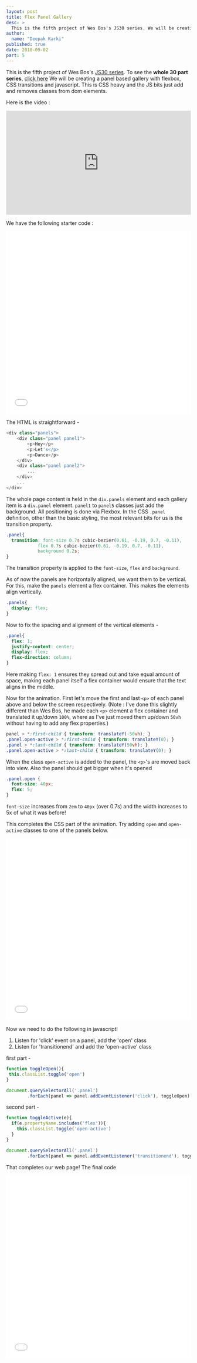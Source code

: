 ```yaml
---
layout: post
title: Flex Panel Gallery
desc: >
  This is the fifth project of Wes Bos's JS30 series. We will be creating a panel based gallery with flexbox, CSS transitions and javascript.
author:
  name: "Deepak Karki"
published: true
date: 2018-09-02
part: 5
---
```



This is the fifth project of Wes Bos's [JS30 series](https://javascript30.com/friend/DISCOVERDEV). To see the **whole 30 part series**, [click here](../)
We will be creating a panel based gallery with flexbox, CSS transitions and javascript. This is CSS heavy and the JS bits just add and removes classes from dom elements.

Here is the video :

<style>.embed-container { position: relative; padding-bottom: 56.25%; height: 0; overflow: hidden; max-width: 100%; } .embed-container iframe, .embed-container object, .embed-container embed { position: absolute; top: 0; left: 0; width: 100%; height: 100%; }</style><div class='embed-container'><iframe src='https://www.youtube.com/embed/9eif30i26jg' frameborder='0' allowfullscreen></iframe></div>

We have the following starter code :

<iframe height='496' scrolling='no' title='JS30-05-flex-gallery-a' src='//codepen.io/deepakkarki/embed/mKqjVo/?height=496&theme-id=dark&default-tab=css,result&embed-version=2' frameborder='no' allowtransparency='true' allowfullscreen='true' style='width: 100%;'>See the Pen <a href='https://codepen.io/deepakkarki/pen/mKqjVo/'>JS30-05-flex-gallery-a</a> by Deepak Karki (<a href='https://codepen.io/deepakkarki'>@deepakkarki</a>) on <a href='https://codepen.io'>CodePen</a>.
</iframe>

The HTML is straightforward -

```js
<div class="panels">
    <div class="panel panel1">
        <p>Hey</p>
        <p>Let's</p>
        <p>Dance</p>
    </div>
    <div class="panel panel2">
        ...
    </div>
    ...
</div>
```

The whole page content is held in the `div.panels` element and each gallery item is a `div.panel` element. `panel1` to `panel5` classes just add the background. All positioning is done via Flexbox. In the CSS `.panel` definition, other than the basic styling, the most relevant bits for us is the transition property. 

```css
.panel{
  transition: font-size 0.7s cubic-bezier(0.61, -0.19, 0.7, -0.11),
            flex 0.7s cubic-bezier(0.61, -0.19, 0.7, -0.11),
            background 0.2s;
}
```

The transition property is applied to the `font-size`, `flex` and `background`. 


As of now the panels are horizontally aligned, we want them to be vertical. For this, make the `panels` element a flex container. This makes the elements align vertically.

```css
.panels{
  display: flex;
}
```

Now to fix the spacing and alignment of the vertical elements -

```css
.panel{
  flex: 1;
  justify-content: center;
  display: flex;
  flex-direction: column;
}
```

Here making `flex: 1` ensures they spread out and take equal amount of space, making each panel itself a flex container would ensure that the text aligns in the middle. 


Now for the animation. First let's move the first and last `<p>` of each panel above and below the screen respectively. 
(Note : I've done this slightly different than Wes Bos, he made each `<p>` element a flex container and translated it up/down `100%`, where as I've just moved them up/down `50vh` without having to add any flex properties.)

```css
panel > *:first-child { transform: translateY(-50vh); }
.panel.open-active > *:first-child { transform: translateY(0); }
.panel > *:last-child { transform: translateY(50vh); }
.panel.open-active > *:last-child { transform: translateY(0); }
```

When the class `open-active` is added to the panel, the `<p>`'s are moved back into view. Also the panel should get bigger when it's opened

```css
.panel.open {
  font-size: 40px;
  flex: 5;
}
```

`font-size` increases from `2em` to `40px` (over 0.7s) and the width increases to 5x of what it was before!

This completes the CSS part of the animation. Try adding `open` and `open-active` classes to one of the panels below.

<iframe height='495' scrolling='no' title='JS30-05-flex-gallery-b' src='//codepen.io/deepakkarki/embed/OEOwEy/?height=465&theme-id=dark&default-tab=css,result&embed-version=2' frameborder='no' allowtransparency='true' allowfullscreen='true' style='width: 100%;'>See the Pen <a href='https://codepen.io/deepakkarki/pen/OEOwEy/'>JS30-05-flex-gallery-b</a> by Deepak Karki (<a href='https://codepen.io/deepakkarki'>@deepakkarki</a>) on <a href='https://codepen.io'>CodePen</a>.
</iframe>


Now we need to do the following in javascript!

1. Listen for 'click' event on a panel, add the 'open' class
2. Listen for 'transitionend' and add the 'open-active' class

first part -

```js
function toggleOpen(){
 this.classList.toggle('open')
}

document.querySelectorAll('.panel')
        .forEach(panel => panel.addEventListener('click'), toggleOpen)
```

second part -

```js
function toggleActive(e){
  if(e.propertyName.includes('flex')){
    this.classList.toggle('open-active')
  }
}

document.querySelectorAll('.panel')
        .forEach(panel => panel.addEventListener('transitionend'), toggleActive)
```

That completes our web page! The final code

<iframe height='497' scrolling='no' title='JS30-05-flex-gallery-c' src='//codepen.io/deepakkarki/embed/ERbMMe/?height=427&theme-id=dark&default-tab=css,result&embed-version=2' frameborder='no' allowtransparency='true' allowfullscreen='true' style='width: 100%;'>See the Pen <a href='https://codepen.io/deepakkarki/pen/ERbMMe/'>JS30-05-flex-gallery-c</a> by Deepak Karki (<a href='https://codepen.io/deepakkarki'>@deepakkarki</a>) on <a href='https://codepen.io'>CodePen</a>.
</iframe>
